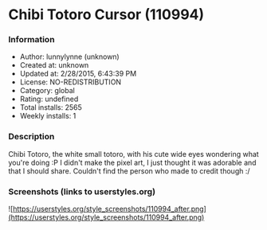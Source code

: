 # Chibi Totoro Cursor (110994)

### Information
- Author: lunnylynne (unknown)
- Created at: unknown
- Updated at: 2/28/2015, 6:43:39 PM
- License: NO-REDISTRIBUTION
- Category: global
- Rating: undefined
- Total installs: 2565
- Weekly installs: 1


### Description
Chibi Totoro, the white small totoro, with his cute wide eyes wondering what you're doing :P 
I didn't make the pixel art, I just thought it was adorable and that I should share. Couldn't find the person who made to credit though :/


### Screenshots (links to userstyles.org)
![https://userstyles.org/style_screenshots/110994_after.png](https://userstyles.org/style_screenshots/110994_after.png)


